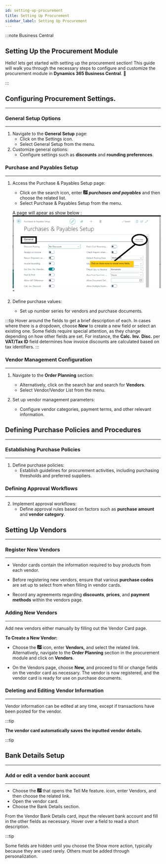 ```yaml
---
id: setting-up-procurement
title: Setting Up Procurement
sidebar_label: Setting Up Procurement
---
```


:::note Business Central
<div class="container">
    <div class="custom-note">
        <h2>Setting Up the Procurement Module</h2>
        <p>
Hello! lets get started with setting up the procurement section! This guide will walk you through the necessary steps to configure and customize the procurement module in <strong>Dynamics 365 Business Central</strong>. 🚀</p>
    </div>
</div>
:::

## Configuring Procurement Settings.
---

### General Setup Options
---

1. Navigate to the **General Setup** page:
   - Click on the Settings icon.
   - Select General Setup from the menu.
2. Customize general options:
   - Configure settings such as **discounts** and **rounding preferences**.

### Purchase and Payables Setup
---

1. Access the Purchase & Payables Setup page:
   - Click on the search icon, enter ![icon](image.png) ***purchases and payables*** and then choose the related list.
   - Select Purchase & Payables Setup from the menu.

   A page will apear as show below :
   ![alt text](../../static/img/p_&_s.png)"

2. Define purchase values:
   - Set up number series for vendors and purchase documents.

:::tip
Hover around the fields to get a brief description of each.
In cases where there is a dropdown, choose **New** to create a new field or select an existing one. Some fields require special attention, as they change depending on how other fields are set. For instance, the **Calc.** **Inv.** **Disc.** per **VAT/Tax ID** field determines how invoice discounts are calculated based on tax identifiers.
:::

### Vendor Management Configuration
---

1. Navigate to the **Order Planning** section:
   - Alternatively, click on the search bar and search for **Vendors**.
   - Select Vendor/Vendor List from the menu.
   
2. Set up vendor management parameters:
   - Configure vendor categories, payment terms, and other relevant information.

## Defining Purchase Policies and Procedures
---

### Establishing Purchase Policies
---

1. Define purchase policies:
   - Establish guidelines for procurement activities, including purchasing thresholds and preferred suppliers.

### Defining Approval Workflows
---

2. Implement approval workflows:
   - Define approval rules based on factors such as **purchase amount** and **vendor category**.


## Setting Up Vendors
---

### Register New Vendors
---
- Vendor cards contain the information required to buy products from each vendor.

- Before registering new vendors, ensure that various **purchase codes** are set up to select from when filling in vendor cards. 
- Record any agreements regarding **discounts**, **prices**, and **payment methods** within the vendors page.

### Adding New Vendors
---

Add new vendors either manually by filling out the Vendor Card page.

**To Create a New Vendor:**

- Choose the ![ ](image.png)  icon, enter **Vendors,** and select the related link. Alternatively, navigate to the **Order Planning** section in the procurement module and click on **Vendors**.


- On the Vendors page, choose **New,** and proceed to fill or change fields on the vendor card as necessary.
The vendor is now registered, and the vendor card is ready for use on purchase documents.

### Deleting and Editing Vendor Information
---

Vendor information can be edited at any time, except if transactions have been posted for the vendor.

:::tip

**The vendor card automatically saves the inputted vendor details.**

:::tip

## Bank Details Setup
---
### Add or edit a vendor bank account
---
- Choose the ![icon](image.png) that opens the Tell Me feature. icon, enter Vendors, and then choose the related link.
- Open the vendor card.
- Choose the Bank Details section.

From the Vendor Bank Details card, input the relevant bank account and fill in the other fields as necessary. Hover over a field to read a short description.

:::tip

Some fields are hidden until you choose the Show more action, typically because they are used rarely. Others must be added through personalization.